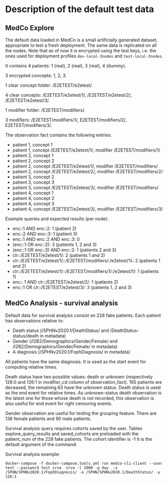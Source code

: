 # Description of the default test data

## MedCo Explore

The default data loaded in MedCo is a small artificially generated dataset, appropriate to test a fresh deployment. The same data is replicated on all the nodes. Note that as of now it is encrypted using the test keys, i.e. the ones used for deployment profiles `dev-local-3nodes` and `test-local-3nodes`.

It contains 4 patients: 1 \(real\), 2 \(real\), 3 \(real\), 4 \(dummy\).

3 encrypted concepts: 1, 2, 3.

1 clear concept folder: /E2ETEST/e2etest/.

4 clear concepts:  /E2ETEST/e2etest/1/,  /E2ETEST/e2etest/2/, /E2ETEST/e2etest/3/.

1 modifier folder: /E2ETEST/modifiers/.

3 modifiers: /E2ETEST/modifiers/1/, E2ETEST/modifiers/2/, E2ETEST/modifiers/3/.

The observation fact contains the following entries:

* patient 1, concept 1
* patient 1, concept /E2ETEST/e2etest/1/, modifier /E2ETEST/modifiers/1/
* patient 2, concept 1
* patient 2, concept 2
* patient 2, concept /E2ETEST/e2etest/1/, modifier /E2ETEST/modifiers/
* patient 2, concept /E2ETEST/e2etest/2/, modifier /E2ETEST/modifiers/2/
* patient 3, concept 2
* patient 3, concept 3
* patient 3, concept /E2ETEST/e2etest/3/, modifier /E2ETEST/modifiers/
* patient 4, concept 1
* patient 4, concept 2
* patient 4, concept 3
* patient 4, concept /E2ETEST/e2etest/3/, modifier /E2ETEST/modifiers/3/

Example queries and expected results \(per node\):

* enc::1 AND enc::2: 1 \(patient 2\)
* enc::2 AND enc::3: 1 \(patient 3\)
* enc::1 AND enc::2 AND enc::3: 0
* \(enc::1 OR enc::2\): 3 \(patients 1, 2 and 3\)
* \(enc::1 OR enc::3\) AND enc::2: 1 \(patients 2 and 3\)
* clr::/E2ETEST/e2etest/1/: 2 \(patients 1 and 2\)
* clr::/E2ETEST/e2etest/1/::/E2ETEST/modifiers/:/e2etest/%: 2 \(patients 1 and 2\)
* clr::/E2ETEST/e2etest/1/::/E2ETEST/modifiers/1/:/e2etest/1/: 1 \(patients 1\)
* enc:: 1 AND clr::/E2ETEST/e2etest/2/: 1 \(patients 2\)
* enc::1 OR clr::/E2ETEST/e2etest/3/:  3 \(patients 1, 2 and 3\)

## MedCo Analysis - survival analysis

Default data for survival analysis consist on 228 fake patients. Each patient has observations relative to:

* Death status \(/SPHNv2020.1/DeathStatus/ and /DeathStatus-status/death in metadata\)
* Gender \(/I2B2/Demographics/Gender/Female/ and /I2B2/Demographics/Gender/Female/ in metadata\)
* A diagnosis \(/SPHNv2020.1/FophDiagnosis/  in metadata\)

All patients have the same diagnosis. It is used as the start event for computing relative times.

Death status have two possible values: death or unknown \(respectively 126:0 and 126:1 in modifier\_cd column of observation\_fact\). 165 patients are deceased, the remaining 63 have the unknown status. Death status is used as the end event for relative times. As unknown-status death observation is the latest one for those whose death is not recorded, this observation is also useful for end event for right censoring events.

Gender observation are useful for testing the grouping feature. There are 138 female patients and 90 male patients.

Survival analysis query requires cohorts saved by the user. Tables explore\_query\_results and saved\_cohorts are preloaded with the patient\_num of the 228 fake patients. The cohort identifier is -1 It is the default argument of the command.

Survival analysis example:

```text
docker-compose -f docker-compose.tools.yml run medco-cli-client --user test --password test srva  srva -l 2000 -g day  -s /SPHN/SPHNv2020.1/FophDiagnosis/ -e /SPHN/SPHNv2020.1/DeathStatus/ -y 126:1
```

